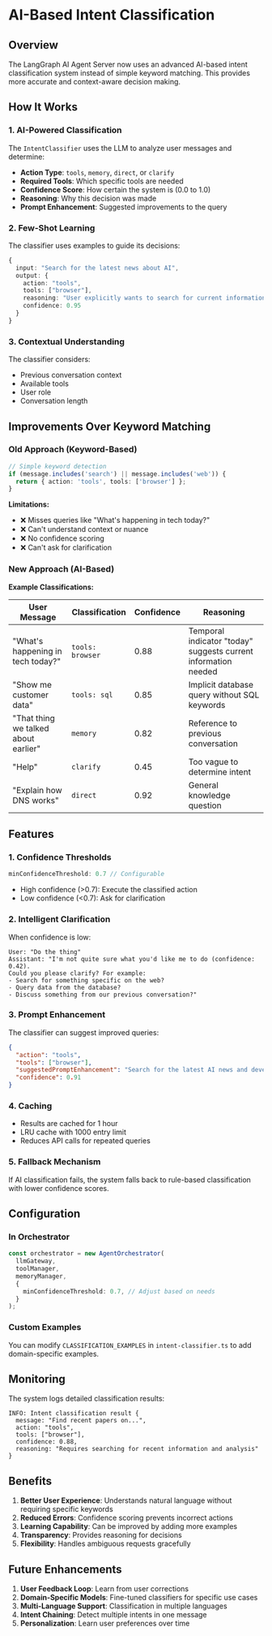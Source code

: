 # AI-Based Intent Classification

## Overview

The LangGraph AI Agent Server now uses an advanced AI-based intent classification system instead of simple keyword matching. This provides more accurate and context-aware decision making.

## How It Works

### 1. **AI-Powered Classification**

The `IntentClassifier` uses the LLM to analyze user messages and determine:
- **Action Type**: `tools`, `memory`, `direct`, or `clarify`
- **Required Tools**: Which specific tools are needed
- **Confidence Score**: How certain the system is (0.0 to 1.0)
- **Reasoning**: Why this decision was made
- **Prompt Enhancement**: Suggested improvements to the query

### 2. **Few-Shot Learning**

The classifier uses examples to guide its decisions:
```typescript
{
  input: "Search for the latest news about AI",
  output: {
    action: "tools",
    tools: ["browser"],
    reasoning: "User explicitly wants to search for current information",
    confidence: 0.95
  }
}
```

### 3. **Contextual Understanding**

The classifier considers:
- Previous conversation context
- Available tools
- User role
- Conversation length

## Improvements Over Keyword Matching

### Old Approach (Keyword-Based)
```typescript
// Simple keyword detection
if (message.includes('search') || message.includes('web')) {
  return { action: 'tools', tools: ['browser'] };
}
```

**Limitations:**
- ❌ Misses queries like "What's happening in tech today?"
- ❌ Can't understand context or nuance
- ❌ No confidence scoring
- ❌ Can't ask for clarification

### New Approach (AI-Based)

**Example Classifications:**

| User Message | Classification | Confidence | Reasoning |
|--------------|----------------|------------|-----------|
| "What's happening in tech today?" | `tools: browser` | 0.88 | Temporal indicator "today" suggests current information needed |
| "Show me customer data" | `tools: sql` | 0.85 | Implicit database query without SQL keywords |
| "That thing we talked about earlier" | `memory` | 0.82 | Reference to previous conversation |
| "Help" | `clarify` | 0.45 | Too vague to determine intent |
| "Explain how DNS works" | `direct` | 0.92 | General knowledge question |

## Features

### 1. **Confidence Thresholds**
```typescript
minConfidenceThreshold: 0.7 // Configurable
```
- High confidence (>0.7): Execute the classified action
- Low confidence (<0.7): Ask for clarification

### 2. **Intelligent Clarification**
When confidence is low:
```
User: "Do the thing"
Assistant: "I'm not quite sure what you'd like me to do (confidence: 0.42). 
Could you please clarify? For example:
- Search for something specific on the web?
- Query data from the database?
- Discuss something from our previous conversation?"
```

### 3. **Prompt Enhancement**
The classifier can suggest improved queries:
```json
{
  "action": "tools",
  "tools": ["browser"],
  "suggestedPromptEnhancement": "Search for the latest AI news and developments from the past week",
  "confidence": 0.91
}
```

### 4. **Caching**
- Results are cached for 1 hour
- LRU cache with 1000 entry limit
- Reduces API calls for repeated queries

### 5. **Fallback Mechanism**
If AI classification fails, the system falls back to rule-based classification with lower confidence scores.

## Configuration

### In Orchestrator
```typescript
const orchestrator = new AgentOrchestrator(
  llmGateway,
  toolManager,
  memoryManager,
  {
    minConfidenceThreshold: 0.7, // Adjust based on needs
  }
);
```

### Custom Examples
You can modify `CLASSIFICATION_EXAMPLES` in `intent-classifier.ts` to add domain-specific examples.

## Monitoring

The system logs detailed classification results:
```
INFO: Intent classification result {
  message: "Find recent papers on...",
  action: "tools",
  tools: ["browser"],
  confidence: 0.88,
  reasoning: "Requires searching for recent information and analysis"
}
```

## Benefits

1. **Better User Experience**: Understands natural language without requiring specific keywords
2. **Reduced Errors**: Confidence scoring prevents incorrect actions
3. **Learning Capability**: Can be improved by adding more examples
4. **Transparency**: Provides reasoning for decisions
5. **Flexibility**: Handles ambiguous requests gracefully

## Future Enhancements

1. **User Feedback Loop**: Learn from user corrections
2. **Domain-Specific Models**: Fine-tuned classifiers for specific use cases
3. **Multi-Language Support**: Classification in multiple languages
4. **Intent Chaining**: Detect multiple intents in one message
5. **Personalization**: Learn user preferences over time 